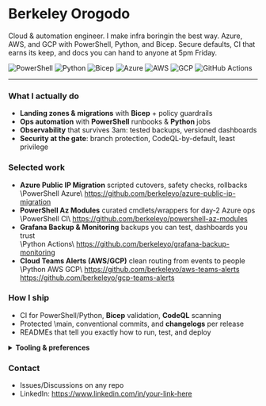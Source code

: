 ﻿# Berkeley Orogodo

Cloud & automation engineer. I make infra boringin the best way. Azure, AWS, and GCP with PowerShell, Python, and Bicep. Secure defaults, CI that earns its keep, and docs you can hand to anyone at 5pm Friday.

<p align="left">
  <img alt="PowerShell" src="https://img.shields.io/badge/PowerShell-2f74c0?logo=powershell&logoColor=white"/>
  <img alt="Python" src="https://img.shields.io/badge/Python-3776AB?logo=python&logoColor=white"/>
  <img alt="Bicep" src="https://img.shields.io/badge/Bicep-0078D4?logo=microsoftazure&logoColor=white"/>
  <img alt="Azure" src="https://img.shields.io/badge/Azure-0078D4?logo=microsoftazure&logoColor=white"/>
  <img alt="AWS" src="https://img.shields.io/badge/AWS-232F3E?logo=amazonaws&logoColor=FF9900"/>
  <img alt="GCP" src="https://img.shields.io/badge/GCP-1A73E8?logo=googlecloud&logoColor=white"/>
  <img alt="GitHub Actions" src="https://img.shields.io/badge/GitHub%20Actions-181717?logo=githubactions&logoColor=2088ff"/>
</p>

---

### What I actually do
- **Landing zones & migrations** with **Bicep** + policy guardrails  
- **Ops automation** with **PowerShell** runbooks & **Python** jobs  
- **Observability** that survives 3am: tested backups, versioned dashboards  
- **Security at the gate**: branch protection, CodeQL-by-default, least privilege

### Selected work
- **Azure Public IP Migration**  scripted cutovers, safety checks, rollbacks  
  \PowerShell  Azure\  https://github.com/berkeleyo/azure-public-ip-migration
- **PowerShell Az Modules**  curated cmdlets/wrappers for day-2 Azure ops  
  \PowerShell  CI\  https://github.com/berkeleyo/powershell-az-modules
- **Grafana Backup & Monitoring**  backups you can test, dashboards you trust  
  \Python  Actions\  https://github.com/berkeleyo/grafana-backup-monitoring
- **Cloud  Teams Alerts (AWS/GCP)**  clean routing from events to people  
  \Python  AWS  GCP\  https://github.com/berkeleyo/aws-teams-alerts  https://github.com/berkeleyo/gcp-teams-alerts

### How I ship
- CI for PowerShell/Python, **Bicep** validation, **CodeQL** scanning  
- Protected \main\, conventional commits, and **changelogs** per release  
- READMEs that tell you exactly how to run, test, and deploy

<details>
<summary><b>Tooling & preferences</b></summary>

- IaC: **Bicep**, ARM; Pipelines: **GitHub Actions**  
- Languages: **PowerShell**, **Python** (pytest, requests), a pinch of Go  
- Packaging/Release: SemVer, tagged artifacts, release notes  
- Principles: small PRs, fast feedback, explicit failure, reproducibility
</details>

### Contact
- Issues/Discussions on any repo  
- LinkedIn: https://www.linkedin.com/in/your-link-here
